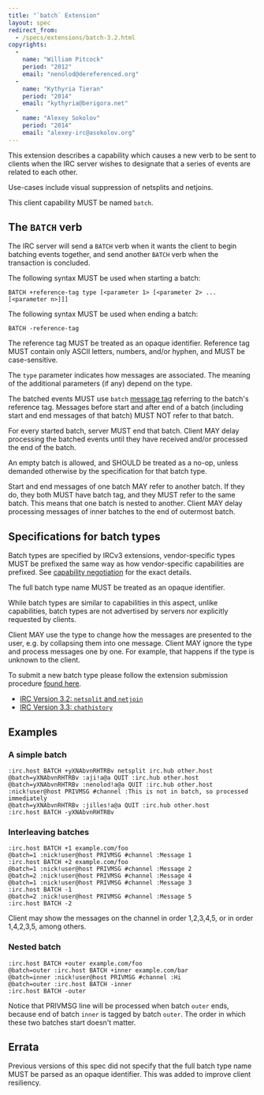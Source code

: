 ```yaml
---
title: "`batch` Extension"
layout: spec
redirect_from:
  - /specs/extensions/batch-3.2.html
copyrights:
  -
    name: "William Pitcock"
    period: "2012"
    email: "nenolod@dereferenced.org"
  -
    name: "Kythyria Tieran"
    period: "2014"
    email: "kythyria@berigora.net"
  -
    name: "Alexey Sokolov"
    period: "2014"
    email: "alexey-irc@asokolov.org"
---
```

This extension describes a capability which causes a new verb to be sent to
clients when the IRC server wishes to designate that a series of events are
related to each other.

Use-cases include visual suppression of netsplits and netjoins. 

This client capability MUST be named `batch`.

## The `BATCH` verb

The IRC server will send a `BATCH` verb when it wants the client to begin
batching events together, and send another `BATCH` verb when the transaction
is concluded.

The following syntax MUST be used when starting a batch:

	BATCH +reference-tag type [<parameter 1> [<parameter 2> ... [<parameter n>]]]

The following syntax MUST be used when ending a batch:

	BATCH -reference-tag

The reference tag MUST be treated as an opaque identifier.
Reference tag MUST contain only ASCII letters, numbers, and/or hyphen, and MUST be case-sensitive.

The `type` parameter indicates how messages are associated.
The meaning of the additional parameters (if any) depend on the type.

The batched events MUST use `batch` [message tag][] referring to the batch's reference tag.
Messages before start and after end of a batch (including start and end messages of that batch) MUST NOT refer to that batch.

For every started batch, server MUST end that batch.
Client MAY delay processing the batched events until they have received and/or processed the end of the batch.

An empty batch is allowed, and SHOULD be treated as a no-op, unless demanded otherwise
by the specification for that batch type.

Start and end messages of one batch MAY refer to another batch.
If they do, they both MUST have batch tag, and they MUST refer to the same batch.
This means that one batch is nested to another.
Client MAY delay processing messages of inner batches to the end of outermost batch.

## Specifications for batch types

Batch types are specified by IRCv3 extensions, vendor-specific types MUST be
prefixed the same way as how vendor-specific capabilities are prefixed.
See [capability negotiation](../core/capability-negotiation.html) for the
exact details.

The full batch type name MUST be treated as an opaque identifier.

While batch types are similar to capabilities in this aspect, unlike
capabilities, batch types are not advertised by servers nor explicitly
requested by clients.

Client MAY use the type to change how the messages are presented to the user,
e.g. by collapsing them into one message.
Client MAY ignore the type and process messages one by one.
For example, that happens if the type is unknown to the client.

To submit a new batch type please follow the extension submission procedure
[found here](/participation.html).

 * [IRC Version 3.2: `netsplit` and `netjoin`](batch/netsplit-3.2.html)
 * [IRC Version 3.3: `chathistory`](batch/chathistory-3.3.html)

## Examples

### A simple batch

	:irc.host BATCH +yXNAbvnRHTRBv netsplit irc.hub other.host
	@batch=yXNAbvnRHTRBv :aji!a@a QUIT :irc.hub other.host
	@batch=yXNAbvnRHTRBv :nenolod!a@a QUIT :irc.hub other.host
	:nick!user@host PRIVMSG #channel :This is not in batch, so processed immediately
	@batch=yXNAbvnRHTRBv :jilles!a@a QUIT :irc.hub other.host
	:irc.host BATCH -yXNAbvnRHTRBv

### Interleaving batches

	:irc.host BATCH +1 example.com/foo
	@batch=1 :nick!user@host PRIVMSG #channel :Message 1
	:irc.host BATCH +2 example.com/foo
	@batch=1 :nick!user@host PRIVMSG #channel :Message 2
	@batch=2 :nick!user@host PRIVMSG #channel :Message 4
	@batch=1 :nick!user@host PRIVMSG #channel :Message 3
	:irc.host BATCH -1
	@batch=2 :nick!user@host PRIVMSG #channel :Message 5
	:irc.host BATCH -2

Client may show the messages on the channel in order 1,2,3,4,5, or in order 1,4,2,3,5, among others.

### Nested batch

	:irc.host BATCH +outer example.com/foo
	@batch=outer :irc.host BATCH +inner example.com/bar
	@batch=inner :nick!user@host PRIVMSG #channel :Hi
	@batch=outer :irc.host BATCH -inner
	:irc.host BATCH -outer

Notice that PRIVMSG line will be processed when batch `outer` ends,
because end of batch `inner` is tagged by batch `outer`.
The order in which these two batches start doesn't matter.

[message tag]: ../extensions/message-tags.html

## Errata

Previous versions of this spec did not specify that the full batch type name MUST be parsed as
an opaque identifier. This was added to improve client resiliency.
